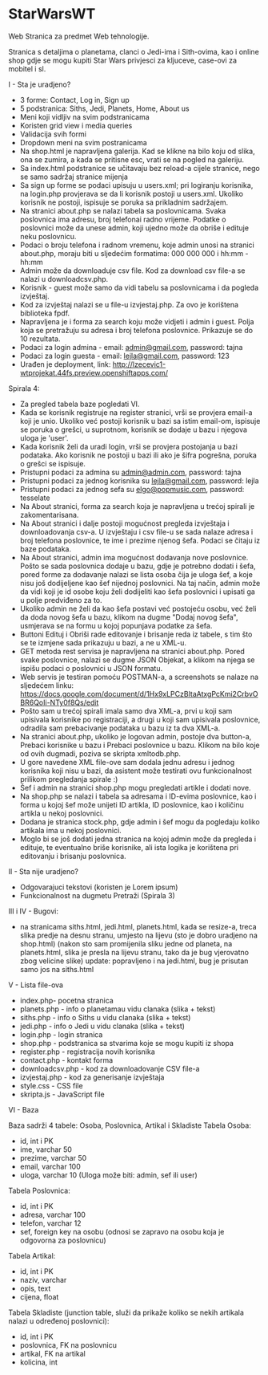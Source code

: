 # StarWarsWT
Web Stranica za predmet Web tehnologije.


Stranica s detaljima o planetama, clanci o Jedi-ima i Sith-ovima, kao i online shop gdje se mogu kupiti Star Wars privjesci za kljuceve, case-ovi za mobitel i sl.

I - Sta je uradjeno?
- 3 forme: Contact, Log in, Sign up
- 5 podstranica: Siths, Jedi, Planets, Home, About us
- Meni koji vidljiv na svim podstranicama
- Koristen grid view i media queries
- Validacija svih formi
- Dropdown meni na svim postranicama
- Na shop.html je napravljena galerija. Kad se klikne na bilo koju od slika, ona se zumira, a kada se pritisne esc, vrati se na pogled na galeriju.
- Sa index.html podstranice se učitavaju bez reload-a cijele stranice, nego se samo sadržaj stranice mijenja
- Sa sign up forme se podaci upisuju u users.xml; pri logiranju korisnika, na login.php provjerava se da li korisnik postoji u users.xml. Ukoliko korisnik ne postoji, ispisuje se poruka sa prikladnim sadržajem.
- Na stranici about.php se nalazi tabela sa poslovnicama. Svaka poslovnica ima adresu, broj telefonai radno vrijeme. Podatke o poslovnici može da unese admin, koji ujedno može da obriše i edituje neku poslovnicu. 
- Podaci o broju telefona i radnom vremenu, koje admin unosi na stranici about.php, moraju biti u sljedećim formatima: 000 000 000 i hh:mm - hh:mm
- Admin može da downloaduje csv file. Kod za download csv file-a se nalazi u downloadcsv.php. 
- Korisnik - guest može samo da vidi tabelu sa poslovnicama i da pogleda izvještaj. 
- Kod za izvještaj nalazi se u file-u izvjestaj.php. Za ovo je korištena biblioteka fpdf.
- Napravljena je i forma za search koju može vidjeti i admin i guest. Polja koja se pretražuju su adresa i broj telefona poslovnice. Prikazuje se do 10 rezultata.
- Podaci za login admina - email: admin@gmail.com, password: tajna
- Podaci za login guesta - email: lejla@gmail.com, password: 123 
- Urađen je deployment, link: http://lzecevic1-wtprojekat.44fs.preview.openshiftapps.com/

Spirala 4:
- Za pregled tabela baze pogledati VI. 
- Kada se korisnik registruje na register stranici, vrši se provjera email-a koji je unio. Ukoliko već postoji korisnik u bazi sa istim email-om, ispisuje se poruka o grešci, u suprotnom, korisnik se dodaje u bazu i njegova uloga je 'user'.
- Kada korisnik želi da uradi login, vrši se provjera postojanja u bazi podataka. Ako korisnik ne postoji u bazi ili ako je šifra pogrešna, poruka o grešci se ispisuje.
- Pristupni podaci za admina su admin@admin.com, password: tajna
- Pristupni podaci za jednog korisnika su lejla@gmail.com, password: lejla
- Pristupni podaci za jednog sefa su elgo@popmusic.com, password: tesselate
- Na About stranici, forma za search koja je napravljena u trećoj spirali je zakomentarisana.
- Na About stranici i dalje postoji mogućnost pregleda izvještaja i downloadovanja csv-a. U izvještaju i csv file-u se sada nalaze adresa i broj telefona poslovnice, te ime i prezime njenog šefa. Podaci se čitaju iz baze podataka.
- Na About stranici, admin ima mogućnost dodavanja nove poslovnice. Pošto se sada poslovnica dodaje u bazu, gdje je potrebno dodati i šefa, pored forme za dodavanje nalazi se lista osoba čija je uloga šef, a koje nisu još dodijeljene kao šef nijednoj poslovnici. Na taj način, admin može da vidi koji je id osobe koju želi dodijeliti kao šefa poslovnici i upisati ga u polje predviđeno za to.
- Ukoliko admin ne želi da kao šefa postavi već postojeću osobu, već želi da doda novog šefa u bazu, klikom na dugme "Dodaj novog šefa", usmjerava se na formu u kojoj popunjava podatke za šefa.
- Buttoni Edituj i Obriši rade editovanje i brisanje reda iz tabele, s tim što se te izmjene sada prikazuju u bazi, a ne u XML-u.
- GET metoda rest servisa je napravljena na stranici about.php. Pored svake poslovnice, nalazi se dugme JSON Objekat, a klikom na njega se ispišu podaci o poslovnici u JSON formatu. 
- Web servis je testiran pomoću POSTMAN-a, a screenshots se nalaze na sljedećem linku: https://docs.google.com/document/d/1Hx9xLPCzBltaAtxgPcKmi2CrbvOBR6QoIi-NTy0f8Qs/edit
- Pošto sam u trećoj spirali imala samo dva XML-a, prvi u koji sam upisivala korisnike po registraciji, a drugi u koji sam upisivala poslovnice, odradila sam prebacivanje podataka u bazu iz ta dva XML-a. 
- Na stranici about.php, ukoliko je logovan admin, postoje dva button-a, Prebaci korisnike u bazu i Prebaci poslovnice u bazu. Klikom na bilo koje od ovih dugmadi, poziva se skripta xmltodb.php.
- U gore navedene XML file-ove sam dodala jednu adresu i jednog korisnika koji nisu u bazi, da asistent može testirati ovu funkcionalnost prilikom pregledanja spirale :)
- Šef i admin na stranici shop.php mogu pregledati artikle i dodati nove.
- Na shop.php se nalazi i tabela sa adresama i ID-evima poslovnice, kao i forma u kojoj šef može unijeti ID artikla, ID poslovnice, kao i količinu artikla u nekoj poslovnici.
- Dodana je stranica stock.php, gdje admin i šef mogu da pogledaju koliko artikala ima u nekoj poslovnici.
- Moglo bi se još dodati jedna stranica na kojoj admin može da pregleda i edituje, te eventualno briše korisnike, ali ista logika je korištena pri editovanju i brisanju poslovnica.

II - Sta nije uradjeno?
- Odgovarajuci tekstovi (koristen je Lorem ipsum)
- Funkcionalnost na dugmetu Pretraži (Spirala 3)

III i IV - Bugovi:

- na stranicama siths.html, jedi.html, planets.html, kada se resize-a, treca slika predje na desnu stranu, umjesto na lijevu (sto je dobro uradjeno na shop.html)
(nakon sto sam promijenila sliku jedne od planeta, na planets.html, slika je presla na lijevu stranu, tako da je bug vjerovatno zbog velicine slike)
update: popravljeno i na jedi.html, bug je prisutan samo jos na siths.html

V - Lista file-ova

- index.php- pocetna stranica
- planets.php - info o planetamau vidu clanaka (slika + tekst) 
- siths.php - info o Siths u vidu clanaka (slika + tekst) 
- jedi.php - info o Jedi u vidu clanaka (slika + tekst) 
- login.php - login stranica 
- shop.php - podstranica sa stvarima koje se mogu kupiti iz shopa
- register.php - registracija novih korisnika
- contact.php - kontakt forma
- downloadcsv.php - kod za downloadovanje CSV file-a
- izvjestaj.php - kod za generisanje izvještaja
- style.css - CSS file
- skripta.js - JavaScript file

VI - Baza

Baza sadrži 4 tabele: Osoba, Poslovnica, Artikal i Skladiste
Tabela Osoba:
- id, int i PK
- ime, varchar 50
- prezime, varchar 50
- email, varchar 100
- uloga, varchar 10  (Uloga može biti: admin, sef ili user)

Tabela Poslovnica:
- id, int i PK
- adresa, varchar 100
- telefon, varchar 12
- sef, foreign key na osobu (odnosi se zapravo na osobu koja je odgovorna za poslovnicu)

Tabela Artikal:
- id, int i PK
- naziv, varchar
- opis, text
- cijena, float

Tabela Skladiste (junction table, služi da prikaže koliko se nekih artikala nalazi u određenoj poslovnici):
- id, int i PK
- poslovnica, FK na poslovnicu
- artikal, FK na artikal
- kolicina, int

